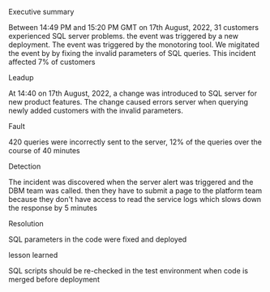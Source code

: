 Executive summary

Between 14:49 PM and 15:20 PM GMT on 17th August, 2022, 31 customers experienced SQL server problems. the event was triggered by a new deployment.
The event was triggered by the monotoring tool. We migitated the event by by fixing the invalid parameters of SQL queries.
This incident affected 7% of customers

Leadup

At 14:40 on 17th August, 2022, a change was introduced to SQL server for new product features. The change caused errors server when querying newly
added customers with the invalid parameters.

Fault

420 queries were incorrectly sent to the server, 12% of the queries over the course of 40 minutes

Detection

The incident was discovered when the server alert was triggered and the DBM team was called. then they have to submit a page to the
platform team because they don't have access to read the service logs which slows down the response by 5 minutes

Resolution

SQL parameters in the code were fixed and deployed

lesson learned

SQL scripts should be re-checked in the test environment when code is merged before deployment
